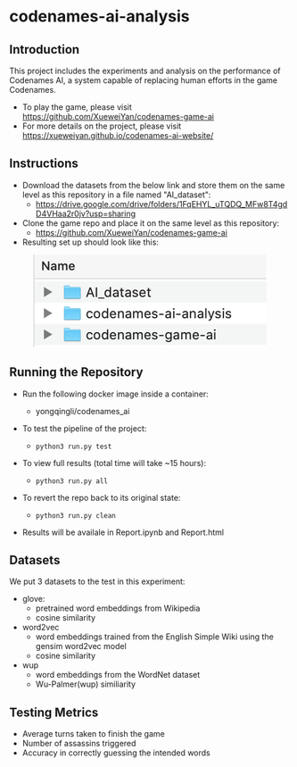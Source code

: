 # codenames-ai-analysis

## Introduction
This project includes the experiments and analysis on the performance of Codenames AI, a system capable of replacing human efforts in the game Codenames.
* To play the game, please visit https://github.com/XueweiYan/codenames-game-ai
* For more details on the project, please visit https://xueweiyan.github.io/codenames-ai-website/


## Instructions
* Download the datasets from the below link and store them on the same level as this repository in a file named "AI_dataset":
  * https://drive.google.com/drive/folders/1FqEHYL_uTQDQ_MFw8T4gdD4VHaa2r0jv?usp=sharing
* Clone the game repo and place it on the same level as this repository:
  * https://github.com/XueweiYan/codenames-game-ai
* Resulting set up should look like this:

<p align="center">
  <img src="https://github.com/YongqingLi14/codenames-ai-analysis/blob/main/file_organization.png" />
</p>


## Running the Repository
* Run the following docker image inside a container: 
  * yongqingli/codenames_ai

* To test the pipeline of the project: 
  * `python3 run.py test`
 
* To view full results (total time will take ~15 hours): 
  * `python3 run.py all`
  
* To revert the repo back to its original state: 
  * `python3 run.py clean`
  
* Results will be availale in Report.ipynb and Report.html


## Datasets
We put 3 datasets to the test in this experiment:
* glove: 
  * pretrained word embeddings from Wikipedia
  * cosine similarity
* word2vec
  * word embeddings trained from the English Simple Wiki using the gensim word2vec model
  * cosine similarity
* wup
  * word embeddings from the WordNet dataset
  * Wu-Palmer(wup) similiarity


## Testing Metrics
* Average turns taken to finish the game
* Number of assassins triggered
* Accuracy in correctly guessing the intended words
